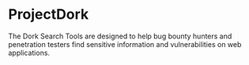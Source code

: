 # ProjectDork
The Dork Search Tools are designed to help bug bounty hunters and penetration testers find sensitive information and vulnerabilities on web applications.
